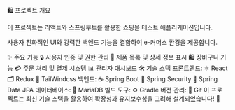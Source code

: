 🛍️ 프로젝트 개요

이 프로젝트는 리액트와 스프링부트를 활용한 쇼핑몰 테스트 애플리케이션입니다.


사용자 친화적인 UI와 강력한 백엔드 기능을 결합하여 e-커머스 환경을 제공합니다.


✨ 주요 기능
🔒 사용자 인증 및 권한 관리
🛒 제품 목록 및 상세 정보 표시
🛍️ 장바구니 기능
💳 주문 처리 및 결제 시스템
📊 관리자 대시보드
🛠️ 기술 스택
프론트엔드:
⚛️ React
🗂️ Redux
🎨 TailWindcss
백엔드:
☕ Spring Boot
🔐 Spring Security
📂 Spring Data JPA
데이터베이스:
🐬 MariaDB
빌드 도구:
⚙️ Gradle
버전 관리:
🌱 Git
이 프로젝트는 최신 기술 스택을 활용하여 확장성과 유지보수성을 고려해 설계되었습니다! 🚀
